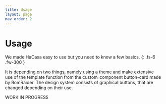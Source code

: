 ```yaml
---
title: Usage
layout: page
nav_order: 2
---
```


# Usage
We made HaCasa easy to use but you need to know a few basics. 
{: .fs-6 .fw-300 }

It is depending on two things, namely using a theme and make extensive use of the template function from the custom_component button-card made by RomRaider. The design system consists of graphical buttons, that are changed depending on their use.

WORK IN PROGRESS